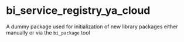 # bi_service_registry_ya_cloud

A dummy package used for initialization of new library packages
either manually or via the `bi_package` tool
